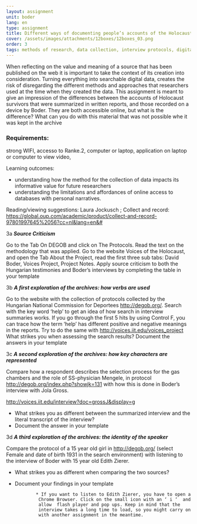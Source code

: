 ```yaml
---
layout: assignment
unit: boder
lang: en
type: assignment
title: Different ways of documenting people’s accounts of the Holocaust
cover: /assets/images/attachments/12boxes/12boxes_03.png
order: 3
tags: methods of research, data collection, interview protocols, digital archives, privacy, oral history, qualitative data
---
```


When reflecting on the value and meaning of a source that has
been published on the web it is important to take the context of
its creation into consideration. Turning everything into
searchable digital data, creates the risk of disregarding the
different methods and approaches that researchers used
at the time when they created the data. This assignment is
meant to give an impression of the differences between
the accounts of Holocaust survivors that were summarized in
written reports, and those recorded on a device by Boder.
They are both accessible online, but what is the difference?
What can you do with this material that was not possible whe
it was kept in the archive


<!-- more -->


<!-- briefing-teacher -->

### Requirements:

strong WIFI, accesso to Ranke.2, computer or laptop,
application on laptop or computer to view video,


Learning outcomes:

- understanding how the method for the collection of
data impacts its informative value for future researchers
- understanding the limitations and affordances of online access
to databases with personal narratives.



Reading/viewing  suggestions:
Laura Jockusch ; Collect and record: https://global.oup.com/academic/product/collect-and-record-97801997645%2056?cc=nl&lang=en&#





<!-- briefing-student -->


<!--section --> 
3a      ***Source Criticism***

Go to the Tab  On DEGOB and click on The Protocols. Read the text on the methodology that was applied.
Go to the website Voices of the Holocaust, and open the Tab About the Project, read the first three sub tabs: David Boder, Voices Project, Project Notes.
Apply source criticism to both the Hungarian testimonies and Boder’s interviews by completing the table in your template

<!--section --> 
3b      ***A first exploration of the archives: how verbs are used***

Go to the website with the collection of protocols collected by the Hungarian National Commission for  Deportees http://degob.org/.
Search with the key word ‘help’ to get an idea of how search in
interview summaries works.
If you go through the first 5 hits by using Control F, you can trace how the term ‘help’ has different positive and negative meanings in the reports.
Try to do the same with http://voices.iit.edu/voices_project
What strikes you when assessing the search results?
Document the answers in your template

<!--section --> 
3c      ***A second exploration of the archives: how key characters are  represented***

  Compare how a respondent describes the selection
  process for the gas  chambers and the role of
  SS-physician  Mengele, in protocol http://degob.org/index.php?showjk=131  with
  how this is done in Boder’s interview with Jola Gross.

  http://voices.iit.edu/interview?doc=grossJ&display=g

- What strikes you as different between the summarized interview and  the literal transcript of the interview?
- Document the answer in your template

<!--section --> 
3d     ***A third exploration of the archives: the identity of the speaker***

Compare the protocol of a 15 year old girl in  http://degob.org/
(select Female and date of birth 1931 in the search environment) with listening to the interview of Boder with 15 year old Edith Zierer.

- What strikes you as different when comparing the two sources?
- Document your findings in your template

              * If you want to listen to Edith Zierer, you have to open a
               Chrome Browser. Click on the small icon with an ‘ i ‘  and
               allow  flash player and pop ups. Keep in mind that the
               interview takes a long time to load, so you might carry on
               with another assignment in the meantime.
